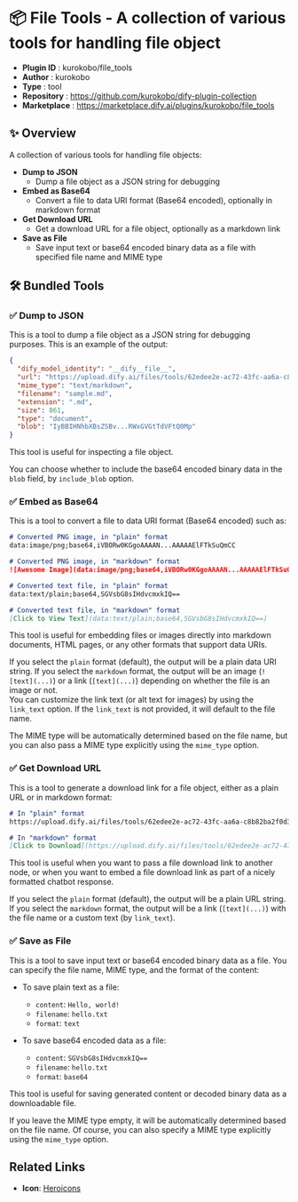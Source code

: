 # 📦 File Tools - A collection of various tools for handling file object

- **Plugin ID** : kurokobo/file_tools
- **Author** : kurokobo
- **Type** : tool
- **Repository** : https://github.com/kurokobo/dify-plugin-collection
- **Marketplace** : https://marketplace.dify.ai/plugins/kurokobo/file_tools

## ✨ Overview

A collection of various tools for handling file objects:

- **Dump to JSON**
  - Dump a file object as a JSON string for debugging
- **Embed as Base64**
  - Convert a file to data URI format (Base64 encoded), optionally in markdown format
- **Get Download URL**
  - Get a download URL for a file object, optionally as a markdown link
- **Save as File**
  - Save input text or base64 encoded binary data as a file with specified file name and MIME type

## 🛠️ Bundled Tools

### ✅ Dump to JSON

This is a tool to dump a file object as a JSON string for debugging purposes. This is an example of the output:

```json
{
  "dify_model_identity": "__dify__file__",
  "url": "https://upload.dify.ai/files/tools/62edee2e-ac72-43fc-aa6a-c8b82ba2f0d3.md?timestamp=...&nonce=...&sign=...",
  "mime_type": "text/markdown",
  "filename": "sample.md",
  "extension": ".md",
  "size": 861,
  "type": "document",
  "blob": "IyBBIHNhbXBsZSBv...RWxGVGtTdVFtQ0Mp"
}
```

This tool is useful for inspecting a file object.

You can choose whether to include the base64 encoded binary data in the `blob` field, by `include_blob` option.

### ✅ Embed as Base64

This is a tool to convert a file to data URI format (Base64 encoded) such as:

```markdown
# Converted PNG image, in "plain" format
data:image/png;base64,iVBORw0KGgoAAAAN...AAAAAElFTkSuQmCC

# Converted PNG image, in "markdown" format
![Awesome Image](data:image/png;base64,iVBORw0KGgoAAAAN...AAAAAElFTkSuQmCC)

# Converted text file, in "plain" format
data:text/plain;base64,SGVsbG8sIHdvcmxkIQ==

# Converted text file, in "markdown" format
[Click to View Text](data:text/plain;base64,SGVsbG8sIHdvcmxkIQ==)
```

This tool is useful for embedding files or images directly into markdown documents, HTML pages, or any other formats that support data URIs.

If you select the `plain` format (default), the output will be a plain data URI string.
If you select the `markdown` format, the output will be an image (`![text](...)`) or a link (`[text](...)`) depending on whether the file is an image or not.  
You can customize the link text (or alt text for images) by using the `link_text` option. If the `link_text` is not provided, it will default to the file name.

The MIME type will be automatically determined based on the file name, but you can also pass a MIME type explicitly using the `mime_type` option.

### ✅ Get Download URL

This is a tool to generate a download link for a file object, either as a plain URL or in markdown format:

```markdown
# In "plain" format
https://upload.dify.ai/files/tools/62edee2e-ac72-43fc-aa6a-c8b82ba2f0d3.md?timestamp=...&nonce=...&sign=...

# In "markdown" format
[Click to Download](https://upload.dify.ai/files/tools/62edee2e-ac72-43fc-aa6a-c8b82ba2f0d3.md?timestamp=...&nonce=...&sign=...)
```

This tool is useful when you want to pass a file download link to another node, or when you want to embed a file download link as part of a nicely formatted chatbot response.

If you select the `plain` format (default), the output will be a plain URL string.
If you select the `markdown` format, the output will be a link (`[text](...)`) with the file name or a custom text (by `link_text`).

### ✅ Save as File

This is a tool to save input text or base64 encoded binary data as a file. You can specify the file name, MIME type, and the format of the content:

- To save plain text as a file:
  - `content`: `Hello, world!`
  - `filename`: `hello.txt`
  - `format`: `text`

- To save base64 encoded data as a file:
  - `content`: `SGVsbG8sIHdvcmxkIQ==`
  - `filename`: `hello.txt`
  - `format`: `base64`

This tool is useful for saving generated content or decoded binary data as a downloadable file.

If you leave the MIME type empty, it will be automatically determined based on the file name. Of course, you can also specify a MIME type explicitly using the `mime_type` option.

## Related Links

- **Icon**: [Heroicons](https://heroicons.com/)
